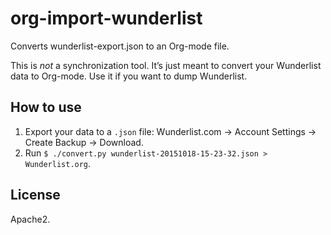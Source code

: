 # org-import-wunderlist
Converts wunderlist-export.json to an Org-mode file.

This is *not* a synchronization tool. It’s just meant to convert your Wunderlist data to Org-mode. Use it if you want to dump Wunderlist.

## How to use

1. Export your data to a `.json` file: Wunderlist.com → Account Settings → Create Backup → Download.
1. Run `$ ./convert.py wunderlist-20151018-15-23-32.json > Wunderlist.org`.

## License

Apache2.
